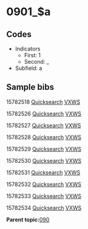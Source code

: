 # 0901\_$a

## Codes

-   Indicators
    -   First: 1
    -   Second: \_
-   Subfield: a

## Sample bibs

15782518 [Quicksearch](https://search.library.yale.edu/catalog/15782518) [VXWS](http://prodorbis.library.yale.edu:7014/vxws/GetHoldingsService?bibId=15782518)

15782526 [Quicksearch](https://search.library.yale.edu/catalog/15782526) [VXWS](http://prodorbis.library.yale.edu:7014/vxws/GetHoldingsService?bibId=15782526)

15782527 [Quicksearch](https://search.library.yale.edu/catalog/15782527) [VXWS](http://prodorbis.library.yale.edu:7014/vxws/GetHoldingsService?bibId=15782527)

15782528 [Quicksearch](https://search.library.yale.edu/catalog/15782528) [VXWS](http://prodorbis.library.yale.edu:7014/vxws/GetHoldingsService?bibId=15782528)

15782529 [Quicksearch](https://search.library.yale.edu/catalog/15782529) [VXWS](http://prodorbis.library.yale.edu:7014/vxws/GetHoldingsService?bibId=15782529)

15782530 [Quicksearch](https://search.library.yale.edu/catalog/15782530) [VXWS](http://prodorbis.library.yale.edu:7014/vxws/GetHoldingsService?bibId=15782530)

15782531 [Quicksearch](https://search.library.yale.edu/catalog/15782531) [VXWS](http://prodorbis.library.yale.edu:7014/vxws/GetHoldingsService?bibId=15782531)

15782532 [Quicksearch](https://search.library.yale.edu/catalog/15782532) [VXWS](http://prodorbis.library.yale.edu:7014/vxws/GetHoldingsService?bibId=15782532)

15782533 [Quicksearch](https://search.library.yale.edu/catalog/15782533) [VXWS](http://prodorbis.library.yale.edu:7014/vxws/GetHoldingsService?bibId=15782533)

15782534 [Quicksearch](https://search.library.yale.edu/catalog/15782534) [VXWS](http://prodorbis.library.yale.edu:7014/vxws/GetHoldingsService?bibId=15782534)

**Parent topic:**[090](../../tags/090/090.md)

